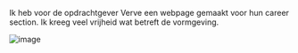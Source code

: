 Ik heb voor de opdrachtgever Verve een webpage gemaakt voor hun career section. Ik kreeg veel vrijheid wat betreft de vormgeving.


![image](https://user-images.githubusercontent.com/112856001/215065542-f2906011-eb74-4588-bf7a-8fc284e7a6d9.png)

